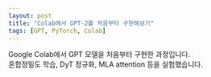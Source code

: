 ```yaml
---
layout: post
title: "Colab에서 GPT-2를 처음부터 구현해보기"
tags: [GPT, PyTorch, Colab]
---
```


Google Colab에서 GPT 모델을 처음부터 구현한 과정입니다.  
혼합정밀도 학습, DyT 정규화, MLA attention 등을 실험했습니다.